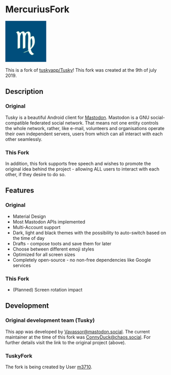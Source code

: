 # MercuriusFork
![](/fastlane/metadata/android/en-US/images/mercurius_logo-s.png)

This is a fork of [tuskyapp/Tusky](https://github.com/tuskyapp/Tusky)!
This fork was created at the 9th of july 2019.

## Description
### Original
Tusky is a beautiful Android client for [Mastodon](https://github.com/tootsuite/mastodon). Mastodon is a GNU social-compatible federated social network. That means not one entity controls the whole network, rather, like e-mail, volunteers and organisations operate their own independent servers, users from which can all interact with each other seamlessly.
### This Fork
In addition, this fork supports free speech and wishes to promote the original idea behind the project - allowing ALL users to interact with each other, if they desire to do so.

## Features
### Original
- Material Design
- Most Mastodon APIs implemented
- Multi-Account support
- Dark, light and black themes with the possibility to auto-switch based on the time of day
- Drafts - compose toots and save them for later
- Choose between different emoji styles 
- Optimized for all screen sizes
- Completely open-source - no non-free dependencies like Google services
### This Fork
 - (Planned) Screen rotation impact


## Development
### Original development team (Tusky)
This app was developed by [Vavassor@mastodon.social](https://mastodon.social/@Vavassor).
The current maintainer at the time of this fork was [ConnyDuck@chaos.social](https://chaos.social/@ConnyDuck).
For further details visit the link to the original project (above).
### TuskyFork
The fork is being created by User [m3710](https://github.com/m3710).

### 
